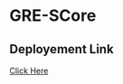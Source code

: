 # GRE-SCore
<h2>Deployement Link</h2>
<a href="https://gre-score-prediction.herokuapp.com/" target= ""_blank>Click Here</a>
